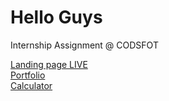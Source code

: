 <h1>Hello Guys</h1>
<p>Internship Assignment @ CODSFOT</p>
<a href="https://sai0029.github.io/Landingpage/">Landing page LIVE</a>
<br>
<a href="https://sai0029.github.io/portfolio/">Portfolio</a>
<br>
<a href="https://sai0029.github.io/Scientific-Calculator/">Calculator</a>
